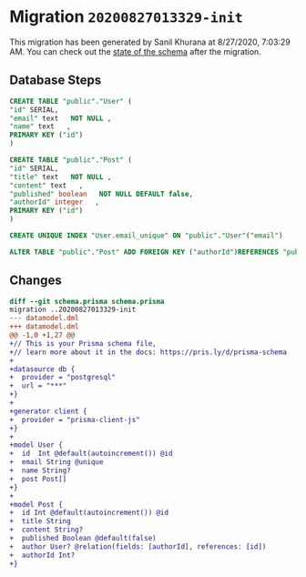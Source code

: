 # Migration `20200827013329-init`

This migration has been generated by Sanil Khurana at 8/27/2020, 7:03:29 AM.
You can check out the [state of the schema](./schema.prisma) after the migration.

## Database Steps

```sql
CREATE TABLE "public"."User" (
"id" SERIAL,
"email" text   NOT NULL ,
"name" text   ,
PRIMARY KEY ("id")
)

CREATE TABLE "public"."Post" (
"id" SERIAL,
"title" text   NOT NULL ,
"content" text   ,
"published" boolean   NOT NULL DEFAULT false,
"authorId" integer   ,
PRIMARY KEY ("id")
)

CREATE UNIQUE INDEX "User.email_unique" ON "public"."User"("email")

ALTER TABLE "public"."Post" ADD FOREIGN KEY ("authorId")REFERENCES "public"."User"("id") ON DELETE SET NULL ON UPDATE CASCADE
```

## Changes

```diff
diff --git schema.prisma schema.prisma
migration ..20200827013329-init
--- datamodel.dml
+++ datamodel.dml
@@ -1,0 +1,27 @@
+// This is your Prisma schema file,
+// learn more about it in the docs: https://pris.ly/d/prisma-schema
+
+datasource db {
+  provider = "postgresql"
+  url = "***"
+}
+
+generator client {
+  provider = "prisma-client-js"
+}
+
+model User {
+  id  Int @default(autoincrement()) @id
+  email String @unique
+  name String?
+  post Post[]
+}
+
+model Post {
+  id Int @default(autoincrement()) @id
+  title String
+  content String?
+  published Boolean @default(false)
+  author User? @relation(fields: [authorId], references: [id])
+  authorId Int?
+}
```


